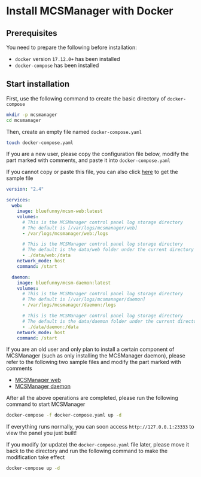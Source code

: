 # Install MCSManager with Docker

## Prerequisites

You need to prepare the following before installation:

- `docker` version `17.12.0+` has been installed
- `docker-compose` has been installed

## Start installation

First, use the following command to create the basic directory of `docker-compose`

```bash
mkdir -p mcsmanager
cd mcsmanager
```

Then, create an empty file named `docker-compose.yaml`

```bash
touch docker-compose.yaml
```

If you are a new user, please copy the configuration file below, modify the part marked with comments, and paste it into `docker-compose.yaml`

If you cannot copy or paste this file, you can also click [here](https://github.com/MCSManager/Script/blob/master/docker/examples/cn/full.yaml) to get the sample file

```yaml
version: "2.4"

services:
  web:
    image: bluefunny/mcsm-web:latest
    volumes:
      # This is the MCSManager control panel log storage directory
      # The default is [/var/logs/mcsmanager/web]
      - /var/logs/mcsmanager/web:/logs

      # This is the MCSManager control panel log storage directory
      # The default is the data/web folder under the current directory
      - ./data/web:/data
    network_mode: host
    command: /start

  daemon:
    image: bluefunny/mcsm-daemon:latest
    volumes:
      # This is the MCSManager control panel log storage directory
      # The default is [/var/logs/mcsmanager/daemon]
      - /var/logs/mcsmanager/daemon:/logs

      # This is the MCSManager control panel log storage directory
      # The default is the data/daemon folder under the current directory
      - ./data/daemon:/data
    network_mode: host
    command: /start
```

If you are an old user and only plan to install a certain component of MCSManager (such as only installing the MCSManager daemon), please refer to the following two sample files and modify the part marked with comments

- [MCSManager web](https://github.com/MCSManager/Script/blob/master/docker/examples/cn/web.yaml)
- [MCSManager daemon](https://github.com/MCSManager/Script/blob/master/docker/examples/cn/daemon.yaml)

After all the above operations are completed, please run the following command to start MCSManager

```bash
docker-compose -f docker-compose.yaml up -d
```

If everything runs normally, you can soon access `http://127.0.0.1:23333` to view the panel you just built!

If you modify (or update) the `docker-compose.yaml` file later, please move it back to the directory and run the following command to make the modification take effect

```bash
docker-compose up -d
